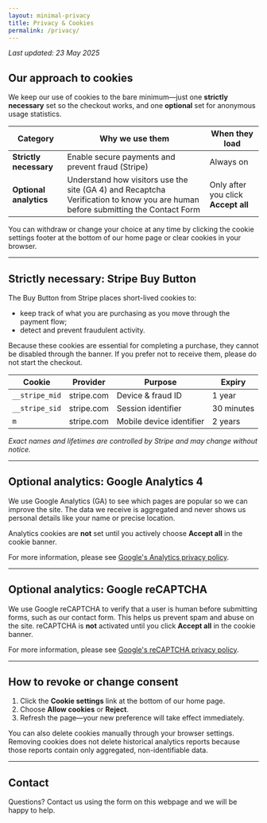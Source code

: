 ```yaml
---
layout: minimal-privacy
title: Privacy & Cookies
permalink: /privacy/
---
```


_Last updated: 23 May 2025_

## Our approach to cookies

We keep our use of cookies to the bare minimum—just one **strictly necessary** set so the checkout works, and one **optional** set for anonymous usage statistics.

| Category               | Why we use them                                    | When they load |
|------------------------|----------------------------------------------------|----------------|
| **Strictly necessary** | Enable secure payments and prevent fraud (Stripe)  | Always on      |
| **Optional analytics** | Understand how visitors use the site (GA 4) and Recaptcha Verification to know you are human before submitting the Contact Form | Only after you click **Accept all** |

You can withdraw or change your choice at any time by clicking the cookie settings footer at the bottom of our home page or clear cookies in your browser.

---

## Strictly necessary: Stripe Buy Button

The Buy Button from Stripe places short-lived cookies to:

* keep track of what you are purchasing as you move through the payment flow;
* detect and prevent fraudulent activity.

Because these cookies are essential for completing a purchase, they cannot be disabled through the banner. If you prefer not to receive them, please do not start the checkout.

| Cookie          | Provider   | Purpose                  | Expiry       |
|-----------------|------------|--------------------------|--------------|
| `__stripe_mid`  | stripe.com | Device & fraud ID        | 1 year       |
| `__stripe_sid`  | stripe.com | Session identifier       | 30 minutes   |
| `m`             | stripe.com | Mobile device identifier | 2 years      |

*Exact names and lifetimes are controlled by Stripe and may change without notice.*

---

## Optional analytics: Google Analytics 4

We use Google Analytics (GA) to see which pages are popular so we can improve the site. The data we receive is aggregated and never shows us personal details like your name or precise location.

Analytics cookies are **not** set until you actively choose **Accept all** in the cookie banner.

For more information, please see [Google's Analytics privacy policy](https://www.google.com/analytics/terms/gb.html).

---

## Optional analytics: Google reCAPTCHA

We use Google reCAPTCHA to verify that a user is human before submitting forms, such as our contact form. This helps us prevent spam and abuse on the site. reCAPTCHA is **not** activated until you click **Accept all** in the cookie banner.

For more information, please see [Google's reCAPTCHA privacy policy](https://policies.google.com/privacy).

---

## How to revoke or change consent

1. Click the **Cookie settings** link at the bottom of our home page.  
2. Choose **Allow cookies** or **Reject**.  
3. Refresh the page—your new preference will take effect immediately.

You can also delete cookies manually through your browser settings. Removing cookies does not delete historical analytics reports because those reports contain only aggregated, non-identifiable data.

---

## Contact

Questions? Contact us using the form on this webpage and we will be happy to help.
